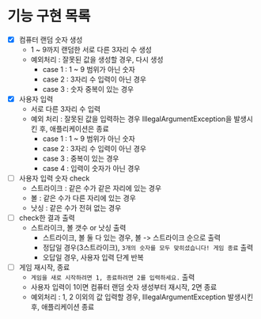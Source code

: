 # 기능 구현 목록
- [x] 컴퓨터 랜덤 숫자 생성
  - 1 ~ 9까지 랜덤한 서로 다른 3자리 수 생성
  - 예외처리 : 잘못된 값을 생성할 경우, 다시 생성
    - case 1 : 1 ~ 9 범위가 아닌 숫자
    - case 2 : 3자리 수 입력이 아닌 경우
    - case 3 : 숫자 중복이 있는 경우
- [x] 사용자 입력
  - 서로 다른 3자리 수 입력
  - 예외 처리 : 잘못된 값을 입력하는 경우 IllegalArgumentException을 발생시킨 후, 애플리케이션은 종료
    - case 1 : 1 ~ 9 범위가 아닌 숫자
    - case 2 : 3자리 수 입력이 아닌 경우
    - case 3 : 중복이 있는 경우
    - case 4 : 입력이 숫자가 아닌 경우
- [ ] 사용자 입력 숫자 check
  - 스트라이크 : 같은 수가 같은 자리에 있는 경우
  - 볼 : 같은 수가 다른 자리에 있는 경우
  - 낫싱 : 같은 수가 전혀 없는 경우
- [ ] check한 결과 출력
  - 스트라이크, 볼 갯수 or 낫싱 출력
    - 스트라이크, 볼 둘 다 있는 경우, 볼 -> 스트라이크 순으로 출력
    - 정답일 경우(3스트라이크), `3개의 숫자를 모두 맞히셨습니다! 게임 종료` 출력
    - 오답일 경우, 사용자 입력 단계 반복
- [ ] 게임 재시작, 종료
  - `게임을 새로 시작하려면 1, 종료하려면 2를 입력하세요.` 출력
  - 사용자 입력이 1이면 컴퓨터 랜덤 숫자 생성부터 재시작, 2면 종료
  - 예외처리 : 1, 2 이외의 값 입력할 경우, IllegalArgumentException 발생시킨 후, 애플리케이션 종료